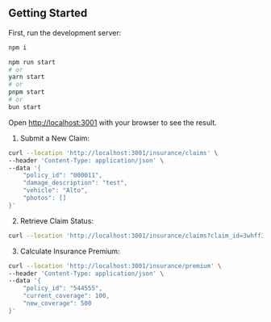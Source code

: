 ## Getting Started

First, run the development server:

```bash
npm i

npm run start
# or
yarn start
# or
pnpm start
# or
bun start
```

Open [http://localhost:3001](http://localhost:3001) with your browser to see the result.

1. Submit a New Claim:
```bash
curl --location 'http://localhost:3001/insurance/claims' \
--header 'Content-Type: application/json' \
--data '{
    "policy_id": "000011",
    "damage_description": "test",
    "vehicle": "Alto",
    "photos": []
}'
```

2. Retrieve Claim Status:
```bash
curl --location 'http://localhost:3001/insurance/claims?claim_id=3whff3anr'
```

3. Calculate Insurance Premium:
```bash
curl --location 'http://localhost:3001/insurance/premium' \
--header 'Content-Type: application/json' \
--data '{
    "policy_id": "544555",
    "current_coverage": 100,
    "new_coverage": 500
}'
```
